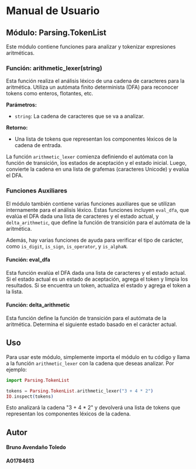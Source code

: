 

# Manual de Usuario

## Módulo: Parsing.TokenList

Este módulo contiene funciones para analizar y tokenizar expresiones aritméticas.

### Función: arithmetic_lexer(string)

Esta función realiza el análisis léxico de una cadena de caracteres para la aritmética. Utiliza un autómata finito determinista (DFA) para reconocer tokens como enteros, flotantes, etc.

**Parámetros:**
- `string`: La cadena de caracteres que se va a analizar.

**Retorno:**
- Una lista de tokens que representan los componentes léxicos de la cadena de entrada.

La función `arithmetic_lexer` comienza definiendo el autómata con la función de transición, los estados de aceptación y el estado inicial. Luego, convierte la cadena en una lista de grafemas (caracteres Unicode) y evalúa el DFA.

### Funciones Auxiliares

El módulo también contiene varias funciones auxiliares que se utilizan internamente para el análisis léxico. Estas funciones incluyen `eval_dfa`, que evalúa el DFA dada una lista de caracteres y el estado actual, y `delta_arithmetic`, que define la función de transición para el autómata de la aritmética.

Además, hay varias funciones de ayuda para verificar el tipo de carácter, como `is_digit`, `is_sign`, `is_operator`, y `is_alphaN`.

#### Función: eval_dfa

Esta función evalúa el DFA dada una lista de caracteres y el estado actual. Si el estado actual es un estado de aceptación, agrega el token y limpia los resultados. Si se encuentra un token, actualiza el estado y agrega el token a la lista.

#### Función: delta_arithmetic

Esta función define la función de transición para el autómata de la aritmética. Determina el siguiente estado basado en el carácter actual.

## Uso

Para usar este módulo, simplemente importa el módulo en tu código y llama a la función `arithmetic_lexer` con la cadena que deseas analizar. Por ejemplo:

```elixir
import Parsing.TokenList

tokens = Parsing.TokenList.arithmetic_lexer("3 + 4 * 2")
IO.inspect(tokens)
```

Esto analizará la cadena "3 + 4 * 2" y devolverá una lista de tokens que representan los componentes léxicos de la cadena.

## Autor

#### Bruno Avendaño Toledo
#### A01784613